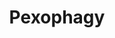 ---
annotations:
- id: PW:0000355
  parent: regulatory pathway
  type: Pathway Ontology
  value: homeostasis pathway
authors:
- ReactomeTeam
- DeSl
description: Peroxisomes are cytosolic organelles involved in the catabolism of branched
  and long-chain fatty acids and in the reduction of reactive oxygen species (ROS).
  Peroxisomes homeostasis is critical to maintain ROS levels. Consequently, it is
  important to eliminate dysfunctional peroxisomes. The degradation of peroxisomes
  by autophagy is known as pexophagy (Katarzyna ZR et al. 2016). Pexophagy can be
  triggered by a shift in nutrient conditions.   View original pathway at [http://www.reactome.org/PathwayBrowser/#DIAGRAM=9664873
  Reactome].
last-edited: 2021-01-25
organisms:
- Homo sapiens
redirect_from:
- /index.php/Pathway:WP5006
- /instance/WP5006
revision: null
schema-jsonld:
- '@context': https://schema.org/
  '@id': https://wikipathways.github.io/pathways/WP5006.html
  '@type': Dataset
  creator:
    '@type': Organization
    name: WikiPathways
  description: Peroxisomes are cytosolic organelles involved in the catabolism of
    branched and long-chain fatty acids and in the reduction of reactive oxygen species
    (ROS). Peroxisomes homeostasis is critical to maintain ROS levels. Consequently,
    it is important to eliminate dysfunctional peroxisomes. The degradation of peroxisomes
    by autophagy is known as pexophagy (Katarzyna ZR et al. 2016). Pexophagy can be
    triggered by a shift in nutrient conditions.   View original pathway at [http://www.reactome.org/PathwayBrowser/#DIAGRAM=9664873
    Reactome].
  keywords:
  - ATM
  - 'ATM '
  - ATM dimer:PEX5
  - ATM dimer:Ub-p-PEX5
  - ATM dimer:p-PEX5
  - ATM:PEX5
  - EPAS1
  - H2O
  - MAP1LC3B
  - 'MAP1LC3B '
  - NBR1
  - 'NBR1 '
  - NBR1:MAP1LC3B
  - PEX5
  - 'PEX5 '
  - ROS
  - 'RPS27A(1-76) '
  - SQSTM1
  - 'SQSTM1 '
  - 'UBA52(1-76) '
  - 'UBB(1-76) '
  - 'UBB(153-228) '
  - 'UBB(77-152) '
  - 'UBC(1-76) '
  - 'UBC(153-228) '
  - 'UBC(229-304) '
  - 'UBC(305-380) '
  - 'UBC(381-456) '
  - 'UBC(457-532) '
  - 'UBC(533-608) '
  - 'UBC(609-684) '
  - 'UBC(77-152) '
  - USP30
  - 'USP30 '
  - Ub
  - 'Ub-p-PEX5 '
  - dimer:Ub-p-PEX5:SQSTM1
  - dimer:Ub-p-PEX5:SQSTM1:MAP1LC3B
  - dimer:Ub-p-PEX5:SQSTM1:NBR1
  - dimer:Ub-p-PEX5:SQSTM1:NBR1:MAP1LC3B
  - dimer:Ub-p-PEX5:USP30
  - 'p-PEX5 '
  license: CC0
  name: Pexophagy
seo: CreativeWork
title: Pexophagy
wpid: WP5006
---